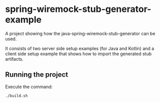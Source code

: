 # spring-wiremock-stub-generator-example

A project showing how the java-spring-wiremock-stub-generator can be used.

It consists of two server side setup examples (for Java and Kotlin) and a client side setup example that shows how to import the generated stub artifacts.

## Running the project

Execute the command:
```bash
./build.sh
```